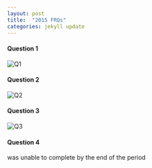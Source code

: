 ```yaml
---
layout: post
title:  "2015 FRQs"
categories: jekyll update
---
```


#### Question 1
![Q1](https://cdn.discordapp.com/attachments/590018690355953668/966875589141209148/IMG_4962.jpg)

#### Question 2
![Q2](https://cdn.discordapp.com/attachments/590018690355953668/966875588356894750/IMG_4965.jpg)

#### Question 3
![Q3](https://cdn.discordapp.com/attachments/590018690355953668/966875588709212160/IMG_4966.jpg)

#### Question 4
was unable to complete by the end of the period
